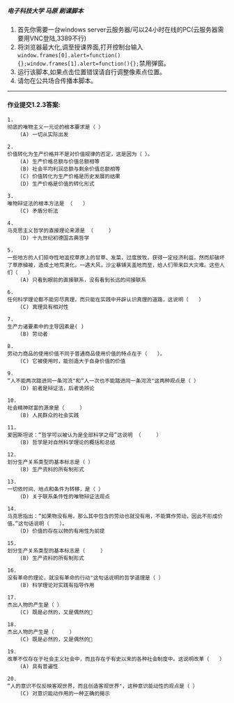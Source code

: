 ##### 电子科技大学 马原 刷课脚本
1.  首先你需要一台windows server云服务器/可以24小时在线的PC(云服务器需要用VNC登陆,3389不行)
2.  将浏览器最大化,调至授课界面,打开控制台输入```window.frames[0].alert=function(){};window.frames[1].alert=function(){};```禁用弹窗。
3.  运行该脚本,如果点击位置错误请自行调整像素点位置。
4.  请勿在公共场合传播本脚本。

---
#### 作业提交1.2.3答案:
```
1.	
彻底的唯物主义一元论的根本要求是（ ）
	(A)	一切从实际出发
 
2.	
价值转化为生产价格并不是对价值规律的否定，这是因为（ ）。
	(A)	生产价格总额与价值总额相等
	(B)	社会平均利润总额与剩余价值总额相等
	(C)	价值转化为生产价格是历史发展的结果
	(D)	生产价格是价值的转化形式
 
3.	
唯物辩证法的根本方法是 （　　）
	(C)	矛盾分析法

4.	
马克思主义哲学的直接理论来源是 （　　　）
	(D)	十九世纪初德国古典哲学

5.
一些地方的人们掠夺性地滥挖草原上的甘草、发菜，过度放牧，获得一定经济利益，然而却破坏了草原植被，造成土地荒漠化，一遇大风，沙尘暴铺天盖地而至，给人们带来巨大灾难。这些人们（　　）
	(A)	只看到眼前的直接联系，没有看到长远的间接联系
 
6.	
任何科学理论都不能穷尽真理，而只能在实践中开辟认识真理的道路，这说明（　　）
	(C)	真理具有相对性
 
7.	
生产力诸要素中的主导因素是( )
	(B)	劳动者
 
8.	
劳动力商品的使用价值不同于普通商品使用价值的特点在于（　　）。
	(C)	它被使用时，能创造大于自身价值的价值
 
9.	
“人不能两次踏进同一条河流"和“人一次也不能踏进同一条河流"这两种观点是（ ）
	(D)	前者是辩证法，后者诡辨论

10.	
社会精神财富的源泉是（　　　）
	(B)	人民群众的社会实践
 
11.	
爱因斯坦说：“哲学可以被认为是全部科学之母”这说明 （　　　）
	(B)	哲学是对自然科学理论的概括和总结
 
12.	
划分生产关系类型的基本标志是（ ）
	(B)	生产资料的所有制形式
 
13.	
一切依时间、地点和条件为转移，是（ ）
	(D)	关于联系条件性的唯物辩证法观点

14.	
马克思指出：“如果物没有用，那么其中包含的劳动也就没有用，不能算作劳动，因此不形成价值。”这句话说明（　　）。
	(D)	价值的存在以物的有用性为前提　
 
15.	
划分生产关系类型的基本标志是（　　　）
	(B)	生产资料的所有制形式
 
16.	
没有革命的理论，就没有革命的行动"这句话说明的哲学道理是（ ）
	(B)	科学理论对实践有指导作用
 
17.	
杰出人物的产生是（ ）
	(C)	既是必然的，又是偶然的
 
18.	
杰出人物的产生是（　　　）
	(C)	既是必然的，又是偶然的

19.	
改革不仅存在于社会主义社会中，而且存在于有史以来的各种社会制度中。这说明改革（　　）
	(A)	具有普遍性
 
20.	
“人的意识不仅反映客观世界，而且创造客观世界"，这种意识能动性的观点是（ ）
	(C)	对意识能动作用的一种正确的揭示
```
